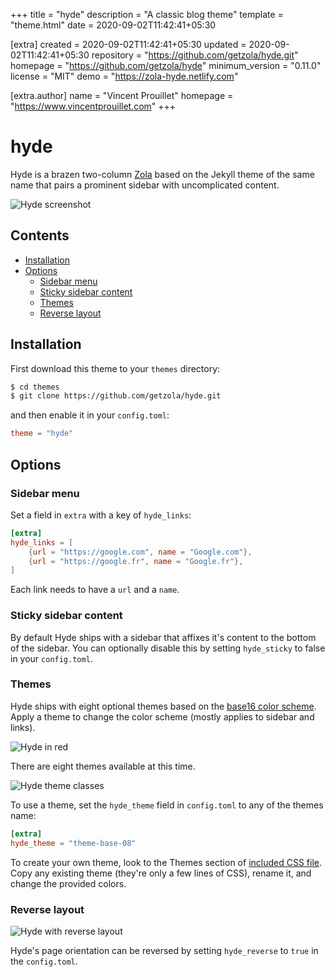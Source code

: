 
+++
title = "hyde"
description = "A classic blog theme"
template = "theme.html"
date = 2020-09-02T11:42:41+05:30

[extra]
created = 2020-09-02T11:42:41+05:30
updated = 2020-09-02T11:42:41+05:30
repository = "https://github.com/getzola/hyde.git"
homepage = "https://github.com/getzola/hyde"
minimum_version = "0.11.0"
license = "MIT"
demo = "https://zola-hyde.netlify.com"

[extra.author]
name = "Vincent Prouillet"
homepage = "https://www.vincentprouillet.com"
+++        

# hyde
Hyde is a brazen two-column [Zola](https://github.com/getzola/zola) based on the Jekyll theme of the same name that pairs a prominent sidebar with uncomplicated content.

![Hyde screenshot](https://f.cloud.github.com/assets/98681/1831228/42af6c6a-7384-11e3-98fb-e0b923ee0468.png)


## Contents

- [Installation](#installation)
- [Options](#options)
  - [Sidebar menu](#sidebar-menu)
  - [Sticky sidebar content](#sticky-sidebar-content)
  - [Themes](#themes)
  - [Reverse layout](#reverse-layout)

## Installation
First download this theme to your `themes` directory:

```bash
$ cd themes
$ git clone https://github.com/getzola/hyde.git
```
and then enable it in your `config.toml`:

```toml
theme = "hyde"
```

## Options

### Sidebar menu
Set a field in `extra` with a key of `hyde_links`:
```toml
[extra]
hyde_links = [
    {url = "https://google.com", name = "Google.com"},
    {url = "https://google.fr", name = "Google.fr"},
]
```
Each link needs to have a `url` and a `name`.

### Sticky sidebar content
By default Hyde ships with a sidebar that affixes it's content to the bottom of the sidebar. You can optionally disable this by setting `hyde_sticky` to false in your `config.toml`.

### Themes
Hyde ships with eight optional themes based on the [base16 color scheme](https://github.com/chriskempson/base16). Apply a theme to change the color scheme (mostly applies to sidebar and links).

![Hyde in red](https://f.cloud.github.com/assets/98681/1831229/42b0b354-7384-11e3-8462-31b8df193fe5.png)

There are eight themes available at this time.

![Hyde theme classes](https://f.cloud.github.com/assets/98681/1817044/e5b0ec06-6f68-11e3-83d7-acd1942797a1.png)

To use a theme, set the `hyde_theme` field in `config.toml` to any of the themes name:

```toml
[extra]
hyde_theme = "theme-base-08"
```

To create your own theme, look to the Themes section of [included CSS file](https://github.com/poole/hyde/blob/master/public/css/hyde.css). Copy any existing theme (they're only a few lines of CSS), rename it, and change the provided colors.

### Reverse layout

![Hyde with reverse layout](https://f.cloud.github.com/assets/98681/1831230/42b0d3ac-7384-11e3-8d54-2065afd03f9e.png)

Hyde's page orientation can be reversed by setting `hyde_reverse` to `true` in the `config.toml`.

        
